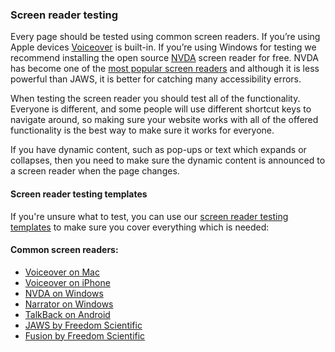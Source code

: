 ### Screen reader testing

Every page should be tested using common screen readers. If you’re using Apple devices [Voiceover](https://www.apple.com/uk/accessibility/mac/vision/) is built-in. If you’re using Windows for testing we recommend installing the open source [NVDA](https://www.nvaccess.org/) screen reader for free. NVDA has become one of the [most popular screen readers](https://webaim.org/projects/screenreadersurvey8/) and although it is less powerful than JAWS, it is better for catching many accessibility errors.

When testing the screen reader you should test all of the functionality. Everyone is different, and some people will use different shortcut keys to navigate around, so making sure your website works with all of the offered functionality is the best way to make sure it works for everyone.

If you have dynamic content, such as pop-ups or text which expands or collapses, then you need to make sure the dynamic content is announced to a screen reader when the page changes.

#### Screen reader testing templates

If you're unsure what to test, you can use our [screen reader testing templates](/tools-and-resources/assistive-technology-testing#screen-reader-testing-templates) to make sure you cover everything which is needed:


#### Common screen readers:
- [Voiceover on Mac](https://www.apple.com/uk/accessibility/mac/vision/)
- [Voiceover on iPhone](https://www.apple.com/uk/accessibility/iphone/vision/)
- [NVDA on Windows](https://www.nvaccess.org/)
- [Narrator on Windows](https://support.microsoft.com/en-us/windows/complete-guide-to-narrator-e4397a0d-ef4f-b386-d8ae-c172f109bdb1)
- [TalkBack on Android](https://support.google.com/accessibility/android/answer/6283677?hl=en-GB)
- [JAWS by Freedom Scientific](https://www.freedomscientific.com/products/software/jaws/)
- [Fusion by Freedom Scientific](https://www.zoomtext.com/products/zoomtext-fusion/)
